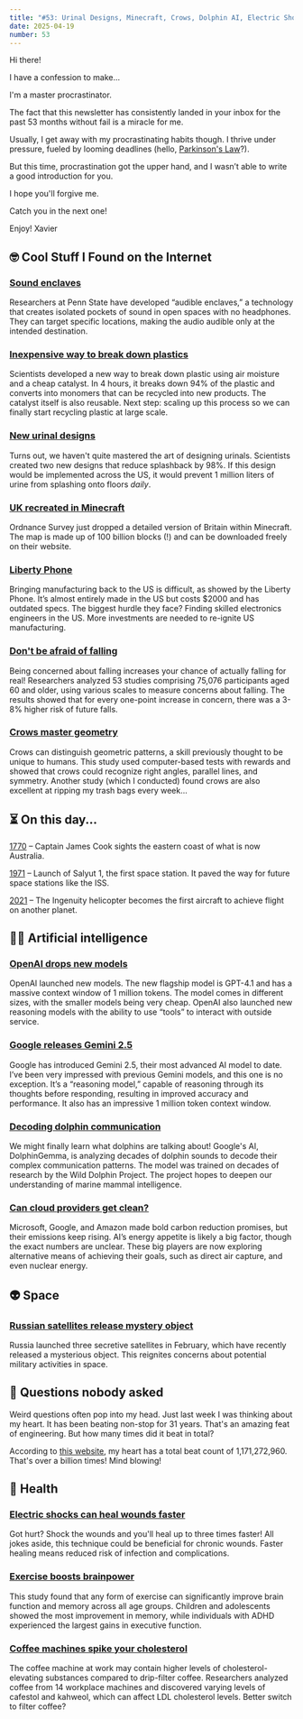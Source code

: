 ```yaml
---
title: "#53: Urinal Designs, Minecraft, Crows, Dolphin AI, Electric Shocks, Spiked Coffee, Recycling Plastics, and more!"
date: 2025-04-19
number: 53
---
```


Hi there!

I have a confession to make... 

I'm a master procrastinator.

The fact that this newsletter has consistently landed in your inbox for the past 53 months without fail is a miracle for me.

Usually, I get away with my procrastinating habits though. I thrive under pressure, fueled by looming deadlines (hello, [Parkinson's Law](https://en.wikipedia.org/wiki/Parkinson%27s_law)?).

But this time, procrastination got the upper hand, and I wasn’t able to write a good introduction for you.

I hope you'll forgive me.

Catch you in the next one!

Enjoy!
Xavier

## 🤓 Cool Stuff I Found on the Internet

### [Sound enclaves](https://futurism.com/sound-audible-enclaves)
Researchers at Penn State have developed “audible enclaves,” a technology that creates isolated pockets of sound in open spaces with no headphones. They can target specific locations, making the audio audible only at the intended destination.



### [Inexpensive way to break down plastics](https://phys.org/news/2025-03-scientists-plastic-simple-inexpensive-catalyst.html)
Scientists developed a new way to break down plastic using air moisture and a cheap catalyst. In 4 hours, it breaks down 94% of the plastic and converts into monomers that can be recycled into new products. The catalyst itself is also reusable. Next step: scaling up this process so we can finally start recycling plastic at large scale.


### [New urinal designs](https://www.livescience.com/technology/engineering/new-urinal-designs-could-prevent-up-to-265-000-gallons-of-urine-from-spilling-onto-the-floor-each-day)
Turns out, we haven't quite mastered the art of designing urinals. Scientists created two new designs that reduce splashback by 98%. If this design would be implemented across the US, it would prevent 1 million liters of urine from splashing onto floors *daily*.



### [UK recreated in Minecraft](https://www.ordnancesurvey.co.uk/whats-new/minecraft-gb)
Ordnance Survey just dropped a detailed version of Britain within Minecraft. The map is made up of 100 billion blocks (!) and can be downloaded freely on their website.


### [Liberty Phone](https://www.404media.co/how-a-2-000-made-in-the-usa-liberty-phone-phone-is-manufactured/)
Bringing manufacturing back to the US is difficult, as showed by the Liberty Phone. It’s almost entirely made in the US but costs $2000 and has outdated specs. The biggest hurdle they face? Finding skilled electronics engineers in the US. More investments are needed to re-ignite US manufacturing.


### [Don't be afraid of falling](https://newatlas.com/health-wellbeing/falling-concern-risk-future-falls-elderly/)
Being concerned about falling increases your chance of actually falling for real! Researchers analyzed 53 studies comprising 75,076 participants aged 60 and older, using various scales to measure concerns about falling. The results showed that for every one-point increase in concern, there was a 3-8% higher risk of future falls.



### [Crows master geometry](https://www.npr.org/2025/04/12/nx-s1-5359438/a-crows-math-skills-include-geometry)
Crows can distinguish geometric patterns, a skill previously thought to be unique to humans. This study used computer-based tests with rewards and showed that crows could recognize right angles, parallel lines, and symmetry. Another study (which I conducted) found crows are also excellent at ripping my trash bags every week...



## ⏳ On this day...

[1770](https://en.wikipedia.org/wiki/James_Cook) – Captain James Cook sights the eastern coast of what is now Australia.

[1971](https://en.wikipedia.org/wiki/Salyut_1) – Launch of Salyut 1, the first space station. It paved the way for future space stations like the ISS.

[2021](https://en.wikipedia.org/wiki/Ingenuity_(helicopter)) – The Ingenuity helicopter becomes the first aircraft to achieve flight on another planet.

## 🧠🤖 Artificial intelligence

### [OpenAI drops new models](https://openai.com/index/gpt-4-1/)
OpenAI launched new models. The new flagship model is GPT-4.1 and has a massive context window of 1 million tokens. The model comes in different sizes, with the smaller models being very cheap. OpenAI also launched new reasoning models with the ability to use “tools” to interact with outside service.


### [Google releases Gemini 2.5](https://blog.google/technology/google-deepmind/gemini-model-thinking-updates-march-2025/)
Google has introduced Gemini 2.5, their most advanced AI model to date. I’ve been very impressed with previous Gemini models, and this one is no exception. It’s a “reasoning model,” capable of reasoning through its thoughts before responding, resulting in improved accuracy and performance. It also has an impressive 1 million token context window.



### [Decoding dolphin communication](https://blog.google/technology/ai/dolphingemma/)
We might finally learn what dolphins are talking about! Google's AI, DolphinGemma, is analyzing decades of dolphin sounds to decode their complex communication patterns. The model was trained on decades of research by the Wild Dolphin Project. The project hopes to deepen our understanding of marine mammal intelligence.




### [Can cloud providers get clean?](https://www.theregister.com/2025/04/12/ai_hyperscalers_sustainability/)
Microsoft, Google, and Amazon made bold carbon reduction promises, but their emissions keep rising. AI’s energy appetite is likely a big factor, though the exact numbers are unclear. These big players are now exploring alternative means of achieving their goals, such as direct air capture, and even nuclear energy.




## 👽 Space

### [Russian satellites release mystery object](https://gizmodo.com/russian-satellite-trio-just-dropped-something-weird-in-orbit-2000586128)
Russia launched three secretive satellites in February, which have recently released a mysterious object. This reignites concerns about potential military activities in space.



## 🤨 Questions nobody asked
Weird questions often pop into my head. Just last week I was thinking about my heart. It has been beating non-stop for 31 years. That's an amazing feat of engineering. But how many times did it beat in total?

According to [this website](https://wpcalc.com/en/heart-beats-count/), my heart has a total beat count of 1,171,272,960. That's over a billion times! Mind blowing!

## 🏥 Health
### [Electric shocks can heal wounds faster](https://www.sciencedaily.com/releases/2023/04/230418011121.htm)
Got hurt? Shock the wounds and you'll heal up to three times faster! All jokes aside, this technique could be beneficial for chronic wounds. Faster healing means reduced risk of infection and complications. 


### [Exercise boosts brainpower](https://www.unisa.edu.au/media-centre/Releases/2025/exercise-of-any-kind-boosts-brainpower-at-any-age/)
This study found that any form of exercise can significantly improve brain function and memory across all age groups. Children and adolescents showed the most improvement in memory, while individuals with ADHD experienced the largest gains in executive function.



### [Coffee machines spike your cholesterol](https://www.uu.se/en/press/press-releases/2025/2025-03-21-cholesterol-elevating-substances-in-coffee-from-machines-at-work)
The coffee machine at work may contain higher levels of cholesterol-elevating substances compared to drip-filter coffee. Researchers analyzed coffee from 14 workplace machines and discovered varying levels of cafestol and kahweol, which can affect LDL cholesterol levels. Better switch to filter coffee?


